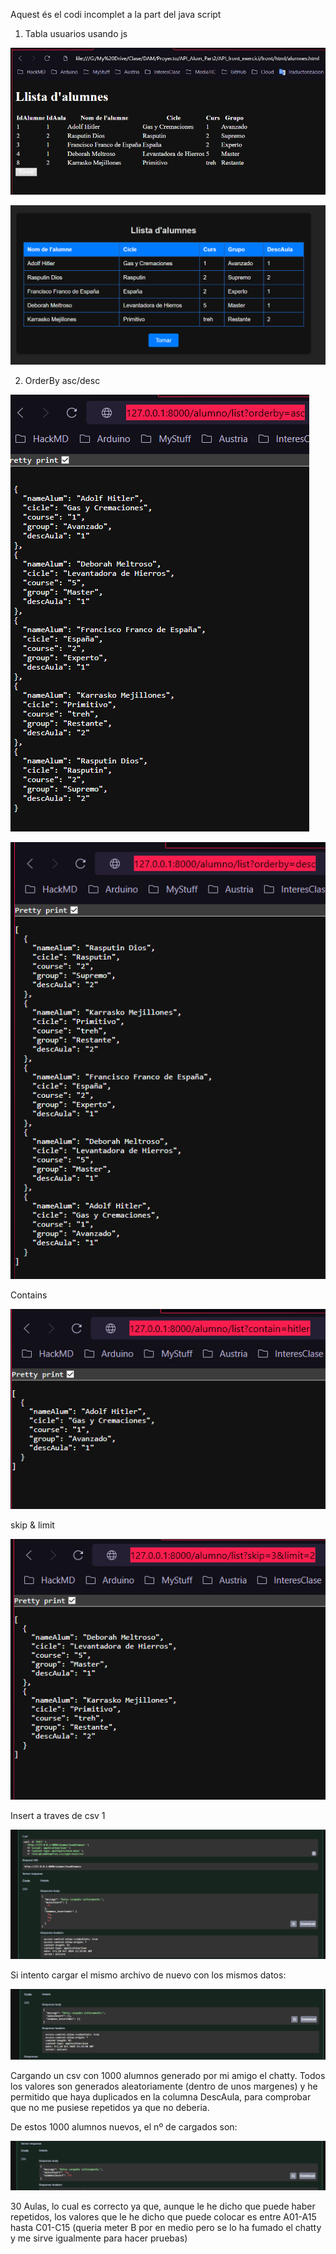 Aquest és el codi incomplet a la part del java script

1. Tabla usuarios usando js

![Alumnos por indice](API/Fotos/TablaAlumnos.png)

![Alumnos con css](API/Fotos/TablaAlumnoscss.png)

2. OrderBy asc/desc

![ascendente](API/Fotos/ascendente.png)

![descendente](API/Fotos/descendente.png)

Contains

![Contain](API/Fotos/Contain.png)

skip & limit

![skip & limit](API/Fotos/skip_limit.png)

Insert a traves de csv 1

![UploadFirst](API/Fotos/UploadTOMAAAAAAA.png)

Si intento cargar el mismo archivo de nuevo con los mismos datos:

![UploadSame](API/Fotos/UploadAlumSame.png)

Cargando un csv con 1000 alumnos generado por mi amigo el chatty. Todos los valores son generados aleatoriamente (dentro de unos margenes) y he permitido que haya duplicados en la columna DescAula, para comprobar que no me pusiese repetidos ya que no deberia.

De estos 1000 alumnos nuevos, el nº de cargados son:

![Foto1000](API/Fotos/Upload1000-1.png)

30 Aulas, lo cual es correcto ya que, aunque le he dicho que puede haber repetidos, los valores que le he dicho que puede colocar es entre A01-A15 hasta C01-C15 (queria meter B por en medio pero se lo ha fumado el chatty y me sirve igualmente para hacer pruebas)
